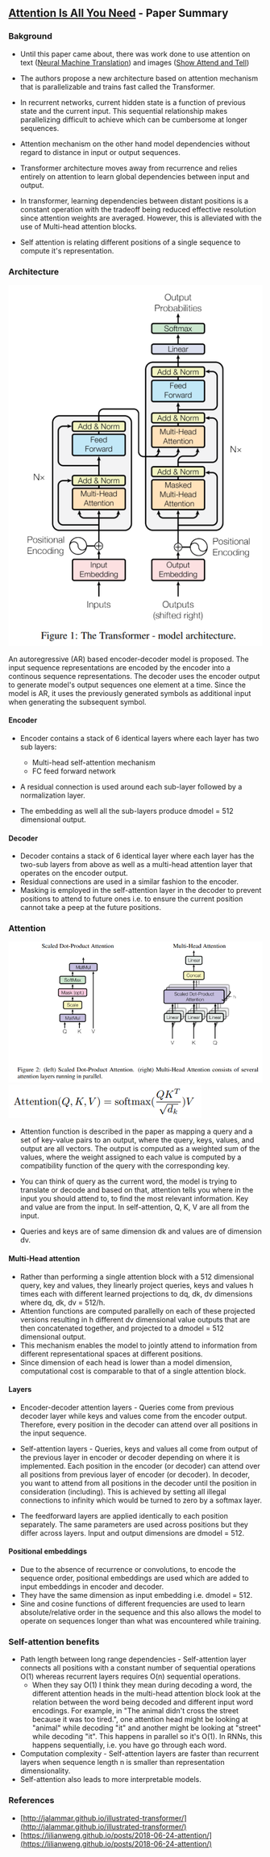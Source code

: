 ## [Attention Is All You Need](https://arxiv.org/pdf/1706.03762.pdf) - Paper Summary

### Bakground

- Until this paper came about, there was work done to use attention on text ([Neural Machine Translation](https://arxiv.org/pdf/1409.0473.pdf)) and images ([Show Attend and Tell](https://arxiv.org/pdf/1502.03044.pdf))

- The authors propose a new architecture based on attention mechanism that is parallelizable and trains fast called the Transformer.

- In recurrent networks, current hidden state is a function of previous state and the current input. This sequential relationship makes parallelizing difficult to achieve which can be cumbersome at longer sequences.

- Attention mechanism on the other hand model dependencies without regard to distance in input or output sequences.

- Transformer architecture moves away from recurrence and relies entirely on attention to learn global dependencies between input and output.

- In transformer, learning dependencies between distant positions is a constant operation with the tradeoff being reduced effective resolution since attention weights are averaged. However, this is alleviated with the use of Multi-head attention blocks.

- Self attention is relating different positions of a single sequence to compute it's representation.

### Architecture

<img src="../paperSummaries/attention1.PNG?raw=true"/>

An autoregressive (AR) based encoder-decoder model is proposed. The input sequence representations are encoded by the encoder into a continous sequence representations. The decoder uses the encoder output to generate model's output sequences one element at a time. Since the model is AR, it uses the previously generated symbols as additional input when generating the subsequent symbol.

#### Encoder

- Encoder contains a stack of 6 identical layers where each layer has two sub layers:
  - Multi-head self-attention mechanism
  - FC feed forward network

- A residual connection is used around each sub-layer followed by a normalization layer.
- The embedding as well all the sub-layers produce dmodel = 512 dimensional output.

#### Decoder

- Decoder contains a stack of 6 identical layer where each layer has the two-sub layers from above as well as a multi-head attention layer that operates on the encoder output. 
- Residual connections are used in a similar fashion to the encoder.
- Masking is employed in the self-attention layer in the decoder to prevent positions to attend to future ones i.e. to ensure the current position cannot take a peep at the future positions.

### Attention

<img src="../paperSummaries/attention2.PNG?raw=true"/>

<img src="../paperSummaries/attention3.PNG?raw=true"/>

- Attention function is described in the paper as mapping a query and a set of key-value pairs to an output, where the query, keys, values, and output are all vectors. The output is computed as a weighted sum of the values, where the weight assigned to each value is computed by a compatibility function of the query with the corresponding key.

- You can think of query as the current word, the model is trying to translate or decode and based on that, attention tells you where in the input you should attend to, to find the most relevant information. Key and value are from the input. In self-attention, Q, K, V are all from the input.

- Queries and keys are of same dimension dk and values are of dimension dv.

#### Multi-Head attention

- Rather than performing a single attention block with a 512 dimensional query, key and values, they linearly project queries, keys and values h times each with different learned projections to dq, dk, dv dimensions where dq, dk, dv = 512/h. 
- Attention functions are computed parallelly on each of these projected versions resulting in h different dv dimensional value outputs that are then concatenated together, and projected to a dmodel = 512 dimensional output. 
- This mechanism enables the model to jointly attend to information from different representational spaces at different positions. 
- Since dimension of each head is lower than a model dimension, computational cost is comparable to that of a single attention block.

#### Layers

- Encoder-decoder attention layers - Queries come from previous decoder layer while keys and values come from the encoder output. Therefore, every position in the decoder can attend over all positions in the input sequence.

- Self-attention layers - Queries, keys and values all come from output of the previous layer in encoder or decoder depending on where it is implemented. Each position in the encoder (or decoder) can attend over all positions from previous layer of encoder (or decoder). In decoder, you want to attend from all positions in the decoder until the position in consideration (including). This is achieved by setting all illegal connections to infinity which would be turned to zero by a softmax layer.

- The feedforward layers are applied identically to each position separately. The same parameters are used across positions but they differ across layers. Input and output dimensions are dmodel = 512.

#### Positional embeddings

- Due to the absence of recurrence or convolutions, to encode the sequence order, positional embeddings are used which are added to input embeddings in encoder and decoder. 
- They have the same dimension as input embedding i.e. dmodel = 512. 
- Sine and cosine functions of different frequencies are used to learn absolute/relative order in the sequence and this also allows the model to operate on sequences longer than what was encountered while training.

### Self-attention benefits
- Path length between long range dependencies - Self-attention layer connects all positions with a constant number of sequential operations O(1) whereas recurrent layers requires O(n) sequential operations.
    - When they say O(1) I think they mean during decoding a word, the different attention heads in the multi-head attention block look at the relation between the word being decoded and different input word encodings. For example, in "The animal didn't cross the street because it was too tired.", one attention head might be looking at "animal" while decoding "it" and another might be looking at "street" while decoding "it". This happens in parallel so it's O(1). In RNNs, this happens sequentially, i.e. you have go through each word. 
- Computation complexity - Self-attention layers are faster than recurrent layers when sequence length n is smaller than representation dimensionality.
- Self-attention also leads to more interpretable models.

### References
- [http://jalammar.github.io/illustrated-transformer/](http://jalammar.github.io/illustrated-transformer/)
- [https://lilianweng.github.io/posts/2018-06-24-attention/](https://lilianweng.github.io/posts/2018-06-24-attention/)